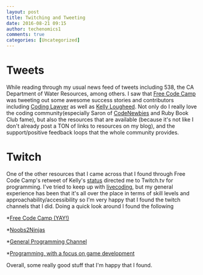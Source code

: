 ```yaml
---
layout: post
title: Twitching and Tweeting
date: 2016-08-21 09:15
author: techenomics1
comments: true
categories: [Uncategorized]
---
```


# Tweets

While reading through my usual news feed of tweets including 538, the CA Department of Water Resources, among others.  I saw that [Free Code Camp](https://twitter.com/freecodecamp?lang=en) was tweeting out some awesome success stories and contributors including [Coding Lawyer](http://codinglawyer.blogspot.com/) as well as [Kelly Lougheed](http://www.kellylougheed.com/).  Not only do I really love the coding community(especially Saron of [CodeNewbies](http://www.codenewbie.org/) and Ruby Book Club fame), but also the resources that are available (because it's not like I don't already post a TON of links to resources on my blog), and the support/positive feedback loops that the whole community provides.

# Twitch

One of the other resources that I came across that I found through Free Code Camp's retweet of Kelly's [status](https://twitter.com/kellylougheed/status/767457709784379392) directed me to Twitch.tv for programming.  I've tried to keep up with [livecoding](https://www.livecoding.tv/), but my general experience has been that it's all over the place in terms of skill levels and approachability/accessibility so I'm very happy that I found the twitch channels that I did.  Doing a quick look around I found the following

*[Free Code Camp (YAY!)](https://www.twitch.tv/freecodecamp/profile)

*[Noobs2Ninjas](https://www.twitch.tv/noobs2ninjas)

*[General Programming Channel](https://www.twitch.tv/directory/game/Creative/programming)

*[Programming, with a focus on game development](https://www.twitch.tv/directory/game/Creative/gamedev)

Overall, some really good stuff that I'm happy that I found.
